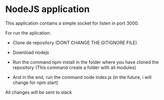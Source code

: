 # NodeJS application

This application contains a simple socket for listen in port 3000.

For run the aplication:

-   Clone de repository (DONT CHANGE THE GITIGNORE FILE)

-   Download nodejs

-   Run the command npm install in the folder where you have cloned the repository (This command create a folder with all modules)

-   And in the end, run the command node index.js (in the future, i will change for npm start)


All changes will be sent to slack
